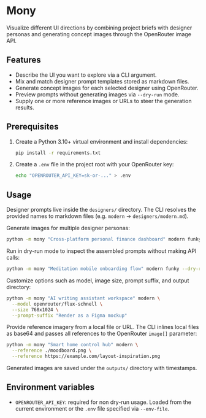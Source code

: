 # Mony

Visualize different UI directions by combining project briefs with designer
personas and generating concept images through the OpenRouter image API.

## Features

- Describe the UI you want to explore via a CLI argument.
- Mix and match designer prompt templates stored as markdown files.
- Generate concept images for each selected designer using OpenRouter.
- Preview prompts without generating images via `--dry-run` mode.
- Supply one or more reference images or URLs to steer the generation results.

## Prerequisites

1. Create a Python 3.10+ virtual environment and install dependencies:

   ```bash
   pip install -r requirements.txt
   ```

2. Create a `.env` file in the project root with your OpenRouter key:

   ```bash
   echo "OPENROUTER_API_KEY=sk-or-..." > .env
   ```

## Usage

Designer prompts live inside the `designers/` directory. The CLI resolves the
provided names to markdown files (e.g. `modern` → `designers/modern.md`).

Generate images for multiple designer personas:

```bash
python -m mony "Cross-platform personal finance dashboard" modern funky conservative
```

Run in dry-run mode to inspect the assembled prompts without making API calls:

```bash
python -m mony "Meditation mobile onboarding flow" modern funky --dry-run
```

Customize options such as model, image size, prompt suffix, and output directory:

```bash
python -m mony "AI writing assistant workspace" modern \
  --model openrouter/flux-schnell \
  --size 768x1024 \
  --prompt-suffix "Render as a Figma mockup"
```

Provide reference imagery from a local file or URL. The CLI inlines local files
as base64 and passes all references to the OpenRouter `image[]` parameter:

```bash
python -m mony "Smart home control hub" modern \
  --reference ./moodboard.png \
  --reference https://example.com/layout-inspiration.png
```

Generated images are saved under the `outputs/` directory with timestamps.

## Environment variables

- `OPENROUTER_API_KEY`: required for non dry-run usage. Loaded from the current
  environment or the `.env` file specified via `--env-file`.
